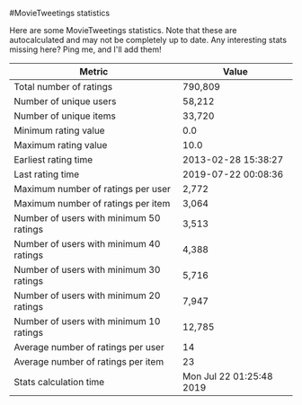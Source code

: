 #MovieTweetings statistics

Here are some MovieTweetings statistics. Note that these are autocalculated and may not be completely up to date. Any interesting stats missing here? Ping me, and I'll add them!

Metric | Value
--- | ---
Total number of ratings                 | 790,809
Number of unique users                  | 58,212
Number of unique items                  | 33,720
Minimum rating value                    | 0.0
Maximum rating value                    | 10.0
Earliest rating time                    | 2013-02-28 15:38:27
Last rating time                        | 2019-07-22 00:08:36
Maximum number of ratings per user      | 2,772
Maximum number of ratings per item      | 3,064
Number of users with minimum 50 ratings | 3,513
Number of users with minimum 40 ratings | 4,388
Number of users with minimum 30 ratings | 5,716
Number of users with minimum 20 ratings | 7,947
Number of users with minimum 10 ratings | 12,785
Average number of ratings per user      | 14
Average number of ratings per item      | 23
Stats calculation time                  | Mon Jul 22 01:25:48 2019

